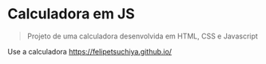 # Calculadora em JS
> Projeto de uma calculadora desenvolvida em HTML, CSS e Javascript

 Use a calculadora 
https://felipetsuchiya.github.io/
